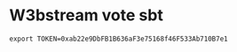 W3bstream vote sbt
==================

```
export TOKEN=0xab22e9DbFB1B636aF3e75168f46F533Ab710B7e1
```
